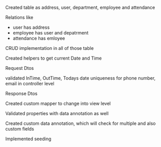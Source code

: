 ﻿
Created table as address, user, department, employee and attendance

Relations like
 - user has address
 - employee has user and depatrment
 - attendance has emloyee

CRUD implementation in all of those table

Created helpers to get current Date and Time

Request Dtos

validated InTime, OutTime, Todays date uniqueness for phone number, email in controller level

Response Dtos

Created custom mapper to change into view level

Validated properties with data annotation as well

Created custom data annotation, which will check for multiple and also custom fields

Implemented seeding